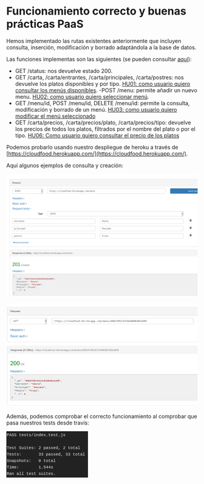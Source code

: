 # Funcionamiento correcto y buenas prácticas PaaS

Hemos implementado las rutas existentes anteriormente que incluyen consulta, inserción, modificación y borrado adaptándola a la base de datos.

Las funciones implementas son las siguientes (se pueden consultar [aquí](../src/index.js)):

- GET /status: nos devuelve estado 200.
- GET /carta, /carta/entrantes, /carta/principales, /carta/postres: nos devuelve los platos disponibles y por tipo. [HU01: como usuario quiero consultar los menús disponibles](https://github.com/FranToBa/CloudFood/issues/2).
-POST /menu: permite añadir un nuevo menu. [HU02: como usuario quiero seleccionar menú](https://github.com/FranToBa/CloudFood/issues/3).
- GET /menu/id, POST /menu/id, DELETE /menu/id: permite la consulta, modificación y borrado de un menú. [HU03: como usuario quiero modificar el menú seleccionado](https://github.com/FranToBa/CloudFood/issues/4)
- GET /carta/precios, /carta/precios/plato, /carta/precios/tipo: devuelve los precios de todos los platos, filtrados por el nombre del plato o por el tipo. [HU06: Como usuario quiero consultar el precio de los platos](https://github.com/FranToBa/CloudFood/issues/22)

Podemos probarlo usando nuestro despliegue de heroku a través de [https://cloudfood.herokuapp.com/](https://cloudfood.herokuapp.com/).

Aquí algunos ejemplos de consulta y creación:

![](./imagenes/post_heroku.png)

![](./imagenes/get_heroku.png)

Además, podemos comprobar el correcto funcionamiento al comprobar que pasa nuestros tests desde travis:

![](./imagenes/travis_paas.png)
